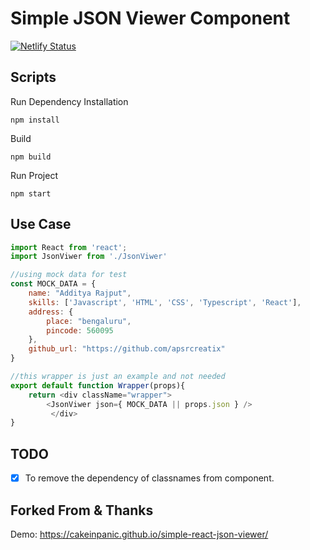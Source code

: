 # Simple JSON Viewer Component

[![Netlify Status](https://api.netlify.com/api/v1/badges/dc4e978e-b3fd-4d55-be87-d8b8050c4bc7/deploy-status)](https://app.netlify.com/sites/zen-almeida-5e7020/deploys)



## Scripts

Run Dependency Installation

```
npm install
```
Build

```
npm build
```

Run Project

```
npm start
```

## Use Case

```js
import React from 'react';
import JsonViwer from './JsonViwer'

//using mock data for test
const MOCK_DATA = {
    name: "Additya Rajput",
    skills: ['Javascript', 'HTML', 'CSS', 'Typescript', 'React'],
    address: {
        place: "bengaluru",
        pincode: 560095
    },
    github_url: "https://github.com/apsrcreatix"
}

//this wrapper is just an example and not needed
export default function Wrapper(props){
    return <div className="wrapper">
		<JsonViwer json={ MOCK_DATA || props.json } />
         </div>
}
```



## TODO

- [x] To remove the dependency of classnames from component.

## Forked From & Thanks
Demo: https://cakeinpanic.github.io/simple-react-json-viewer/

